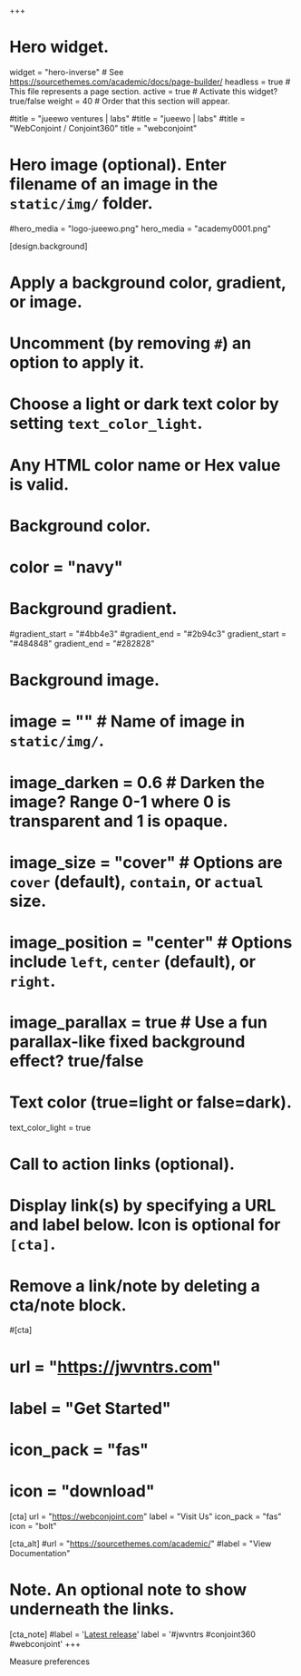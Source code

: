 +++
# Hero widget.
widget = "hero-inverse"  # See https://sourcethemes.com/academic/docs/page-builder/
headless = true  # This file represents a page section.
active = true  # Activate this widget? true/false
weight = 40  # Order that this section will appear.

#title = "jueewo ventures | labs"
#title = "jueewo | labs"
#title = "WebConjoint / Conjoint360"
title = "webconjoint"

# Hero image (optional). Enter filename of an image in the `static/img/` folder.
#hero_media = "logo-jueewo.png"
hero_media = "academy0001.png"


[design.background]
  # Apply a background color, gradient, or image.
  #   Uncomment (by removing `#`) an option to apply it.
  #   Choose a light or dark text color by setting `text_color_light`.
  #   Any HTML color name or Hex value is valid.

  # Background color.
  # color = "navy"
  
  # Background gradient.
  
  #gradient_start = "#4bb4e3"
  #gradient_end = "#2b94c3"
  gradient_start = "#484848"
  gradient_end = "#282828"

  # Background image.
  # image = ""  # Name of image in `static/img/`.
  # image_darken = 0.6  # Darken the image? Range 0-1 where 0 is transparent and 1 is opaque.
  # image_size = "cover"  #  Options are `cover` (default), `contain`, or `actual` size.
  # image_position = "center"  # Options include `left`, `center` (default), or `right`.
  # image_parallax = true  # Use a fun parallax-like fixed background effect? true/false
  
  # Text color (true=light or false=dark).
  text_color_light = true

# Call to action links (optional).
#   Display link(s) by specifying a URL and label below. Icon is optional for `[cta]`.
#   Remove a link/note by deleting a cta/note block.
#[cta]
#  url = "https://jwvntrs.com"
#  label = "Get Started"
#  icon_pack = "fas"
#  icon = "download"
[cta]
  url = "https://webconjoint.com"
  label = "Visit Us"
  icon_pack = "fas"
  icon = "bolt"
  
[cta_alt]
  #url = "https://sourcethemes.com/academic/"
  #label = "View Documentation"

# Note. An optional note to show underneath the links.
[cta_note]
  #label = '<a class="js-github-release" href="https://sourcethemes.com/academic/updates" data-repo="gcushen/hugo-academic">Latest release<!-- V --></a>'
  label = '#jwvntrs #conjoint360 #webconjoint'
+++

<!-- jueewo ventures<br> -->
<!-- 'We make your data speak & shine.' -->
<!-- Dynamic Systems & Venture Development -->
<!-- People | Systems | Businesses -->
<!-- Sustainable resilience -->
<!-- People & System Dynamics -->
<!-- LEARN & GROW -->
<!-- MADE OF SMILES -->
Measure preferences

<!-- **The Best Way to Create the Website You Want from Markdown (or Jupyter/RStudio)** -->


<!-- Build **Anything** with Widgets -->

<!-- <span style="text-shadow: none;"><a class="github-button" href="https://github.com/gcushen/hugo-academic" data-icon="octicon-star" data-size="large" data-show-count="true" aria-label="Star this on GitHub">Star</a><script async defer src="https://buttons.github.io/buttons.js"></script></span> -->
